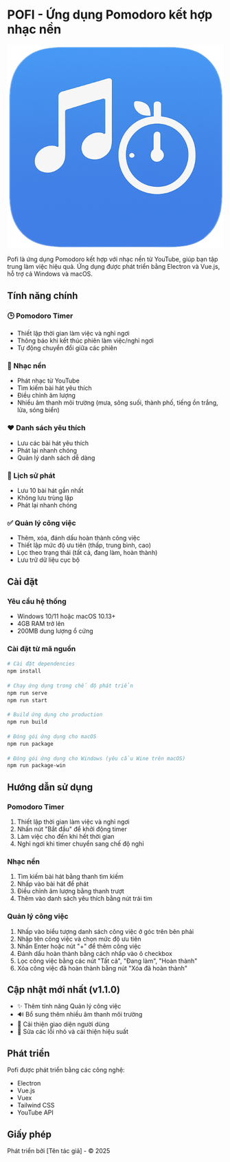 # POFI - Ứng dụng Pomodoro kết hợp nhạc nền

![Pofi Logo](./pofi_logo.png)

Pofi là ứng dụng Pomodoro kết hợp với nhạc nền từ YouTube, giúp bạn tập trung làm việc hiệu quả. Ứng dụng được phát triển bằng Electron và Vue.js, hỗ trợ cả Windows và macOS.

## Tính năng chính

### 🕒 Pomodoro Timer
- Thiết lập thời gian làm việc và nghỉ ngơi
- Thông báo khi kết thúc phiên làm việc/nghỉ ngơi
- Tự động chuyển đổi giữa các phiên

### 🎵 Nhạc nền
- Phát nhạc từ YouTube
- Tìm kiếm bài hát yêu thích
- Điều chỉnh âm lượng
- Nhiều âm thanh môi trường (mưa, sông suối, thành phố, tiếng ồn trắng, lửa, sóng biển)

### ❤️ Danh sách yêu thích
- Lưu các bài hát yêu thích
- Phát lại nhanh chóng
- Quản lý danh sách dễ dàng

### 📜 Lịch sử phát
- Lưu 10 bài hát gần nhất
- Không lưu trùng lặp
- Phát lại nhanh chóng

### ✅ Quản lý công việc
- Thêm, xóa, đánh dấu hoàn thành công việc
- Thiết lập mức độ ưu tiên (thấp, trung bình, cao)
- Lọc theo trạng thái (tất cả, đang làm, hoàn thành)
- Lưu trữ dữ liệu cục bộ

## Cài đặt

### Yêu cầu hệ thống
- Windows 10/11 hoặc macOS 10.13+
- 4GB RAM trở lên
- 200MB dung lượng ổ cứng

### Cài đặt từ mã nguồn

```bash
# Cài đặt dependencies
npm install

# Chạy ứng dụng trong chế độ phát triển
npm run serve
npm run start

# Build ứng dụng cho production
npm run build

# Đóng gói ứng dụng cho macOS
npm run package

# Đóng gói ứng dụng cho Windows (yêu cầu Wine trên macOS)
npm run package-win
```

## Hướng dẫn sử dụng

### Pomodoro Timer
1. Thiết lập thời gian làm việc và nghỉ ngơi
2. Nhấn nút "Bắt đầu" để khởi động timer
3. Làm việc cho đến khi hết thời gian
4. Nghỉ ngơi khi timer chuyển sang chế độ nghỉ

### Nhạc nền
1. Tìm kiếm bài hát bằng thanh tìm kiếm
2. Nhấp vào bài hát để phát
3. Điều chỉnh âm lượng bằng thanh trượt
4. Thêm vào danh sách yêu thích bằng nút trái tim

### Quản lý công việc
1. Nhấp vào biểu tượng danh sách công việc ở góc trên bên phải
2. Nhập tên công việc và chọn mức độ ưu tiên
3. Nhấn Enter hoặc nút "+" để thêm công việc
4. Đánh dấu hoàn thành bằng cách nhấp vào ô checkbox
5. Lọc công việc bằng các nút "Tất cả", "Đang làm", "Hoàn thành"
6. Xóa công việc đã hoàn thành bằng nút "Xóa đã hoàn thành"

## Cập nhật mới nhất (v1.1.0)

- ✨ Thêm tính năng Quản lý công việc
- 🔊 Bổ sung thêm nhiều âm thanh môi trường
- 🌙 Cải thiện giao diện người dùng
- 🐛 Sửa các lỗi nhỏ và cải thiện hiệu suất

## Phát triển

Pofi được phát triển bằng các công nghệ:
- Electron
- Vue.js
- Vuex
- Tailwind CSS
- YouTube API

## Giấy phép

Phát triển bởi [Tên tác giả] - © 2025
